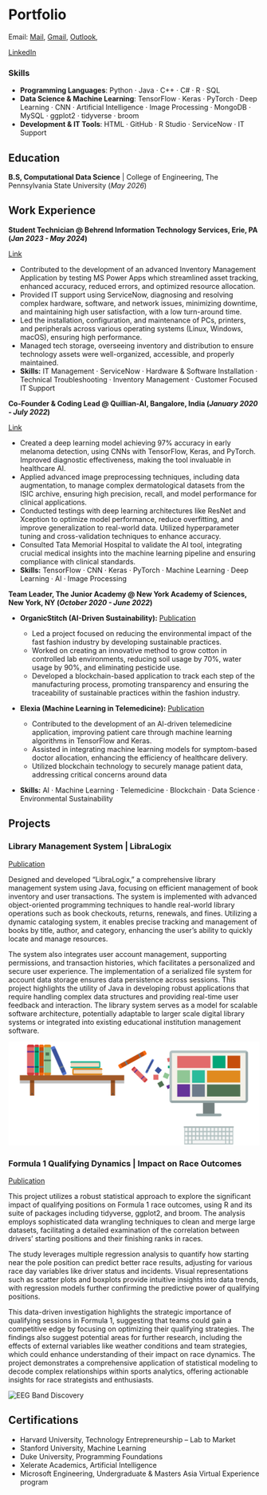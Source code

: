 # Portfolio
Email: [Mail](mailto:nabhitarorra@gmail.com), [Gmail](https://mail.google.com/mail/?view=cm&fs=1&to=nabhitarorra@gmail.com), [Outlook](https://outlook.office.com/mail/deeplink/compose?to=nabhitarorra@gmail.com),

[LinkedIn](https://www.linkedin.com/in/nabhitarorra/)


### Skills
- **Programming Languages**: Python · Java · C++ · C# · R · SQL
- **Data Science & Machine Learning**: TensorFlow · Keras · PyTorch · Deep Learning · CNN · Artificial Intelligence · Image Processing · MongoDB · MySQL · ggplot2 · tidyverse · broom
- **Development & IT Tools**: HTML · GitHub · R Studio · ServiceNow · IT Support

## Education
**B.S, Computational Data Science** | College of Engineering, The Pennsylvania State University	 (_May 2026_)

## Work Experience
**Student Technician @ Behrend Information Technology Services, Erie, PA (_Jan 2023 - May 2024_)** 

 [Link](https://behrend.psu.edu/general-services/information-technology-services/contact-us)
- Contributed to the development of an advanced Inventory Management Application by testing MS Power Apps which streamlined asset tracking, enhanced accuracy, reduced errors, and optimized resource allocation.
- Provided IT support using ServiceNow, diagnosing and resolving complex hardware, software, and network issues, minimizing downtime, and maintaining high user satisfaction, with a low turn-around time.
- Led the installation, configuration, and maintenance of PCs, printers, and peripherals across various operating systems (Linux, Windows, macOS), ensuring high performance.
- Managed tech storage, overseeing inventory and distribution to ensure technology assets were well-organized, accessible, and properly maintained.
- **Skills:** IT Management · ServiceNow · Hardware & Software Installation · Technical Troubleshooting · Inventory
Management · Customer Focused IT Support


**Co-Founder & Coding Lead @ Quillian-AI, Bangalore, India (_January 2020 - July 2022_)** 

 [Link](https://nabhitarora.wixsite.com/mysite)
- Created a deep learning model achieving 97% accuracy in early melanoma detection, using CNNs with TensorFlow, Keras, and PyTorch. Improved diagnostic effectiveness, making the tool invaluable in healthcare AI.
- Applied advanced image preprocessing techniques, including data augmentation, to manage complex dermatological datasets from the ISIC archive, ensuring high precision, recall, and model performance for clinical applications.
- Conducted testings with deep learning architectures like ResNet and Xception to optimize model performance, reduce overfitting, and improve generalization to real-world data. Utilized hyperparameter tuning and cross-validation techniques to enhance accuracy.
- Consulted Tata Memorial Hospital to validate the AI tool, integrating crucial medical insights into the machine learning pipeline and ensuring compliance with clinical standards.
- **Skills:** TensorFlow · CNN · Keras · PyTorch · Machine Learning · Deep Learning · AI · Image Processing


**Team Leader, The Junior Academy @ New York Academy of Sciences, New York, NY (_October 2020 - June 2022_)**
- **OrganicStitch (AI-Driven Sustainability):**
 [Publication](https://joinlaunchpad.com/#/projects?qId=1705)
  - Led a project focused on reducing the environmental impact of the fast fashion   industry by developing sustainable practices.
  - Worked on creating an innovative method to grow cotton in controlled lab environments, reducing soil usage by 70%, water usage by 90%, and eliminating pesticide use.
  - Developed a blockchain-based application to track each step of the manufacturing process, promoting transparency and ensuring the traceability of sustainable practices within the fashion industry.

- **Elexia (Machine Learning in Telemedicine):**
[Publication](https://joinlaunchpad.com/#/projects?qId=1717)
  - Contributed to the development of an AI-driven telemedicine application, improving patient care through machine learning algorithms in TensorFlow and Keras.
  - Assisted in integrating machine learning models for symptom-based doctor allocation, enhancing the efficiency of healthcare delivery.
  - Utilized blockchain technology to securely manage patient data, addressing critical concerns around data
- **Skills:** AI · Machine Learning · Telemedicine · Blockchain · Data Science · Environmental Sustainability

## Projects
### Library Management System | LibraLogix
[Publication](https://github.com/nabhitarorra/Library-Management)

Designed and developed “LibraLogix,” a comprehensive library management system using Java, focusing on efficient management of book inventory and user transactions. The system is implemented with advanced object-oriented programming techniques to handle real-world library operations such as book checkouts, returns, renewals, and fines. Utilizing a dynamic cataloging system, it enables precise tracking and management of books by title, author, and category, enhancing the user’s ability to quickly locate and manage resources.

The system also integrates user account management, supporting permissions, and transaction histories, which facilitates a personalized and secure user experience. The implementation of a serialized file system for account data storage ensures data persistence across sessions. This project highlights the utility of Java in developing robust applications that require handling complex data structures and providing real-time user feedback and interaction. The library system serves as a model for scalable software architecture, potentially adaptable to larger scale digital library systems or integrated into existing educational institution management software.

![Bike Study](/assets:img/library_clipart.png)

### Formula 1 Qualifying Dynamics | Impact on Race Outcomes
[Publication](https://github.com/nabhitarorra/F1-Race-Outcome-Analysis)

This project utilizes a robust statistical approach to explore the significant impact of qualifying positions on Formula 1 race outcomes, using R and its suite of packages including tidyverse, ggplot2, and broom. The analysis employs sophisticated data wrangling techniques to clean and merge large datasets, facilitating a detailed examination of the correlation between drivers’ starting positions and their finishing ranks in races.

The study leverages multiple regression analysis to quantify how starting near the pole position can predict better race results, adjusting for various race day variables like driver status and incidents. Visual representations such as scatter plots and boxplots provide intuitive insights into data trends, with regression models further confirming the predictive power of qualifying positions.

This data-driven investigation highlights the strategic importance of qualifying sessions in Formula 1, suggesting that teams could gain a competitive edge by focusing on optimizing their qualifying strategies. The findings also suggest potential areas for further research, including the effects of external variables like weather conditions and team strategies, which could enhance understanding of their impact on race dynamics. The project demonstrates a comprehensive application of statistical modeling to decode complex relationships within sports analytics, offering actionable insights for race strategists and enthusiasts.

![EEG Band Discovery](/assets:img/pngwing.com.png)

## Certifications
- 	Harvard University, Technology Entrepreneurship – Lab to Market
- 	Stanford University, Machine Learning
- 	Duke University, Programming Foundations
- 	Xelerate Academics, Artificial Intelligence
- 	Microsoft Engineering, Undergraduate & Masters Asia Virtual Experience program


